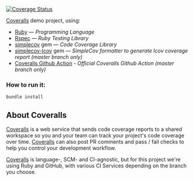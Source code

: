 [![Coverage Status](https://enterprise-demo.coveralls.io/repos/github/afinetooth/coveralls-demo-ruby-enterprise/badge.svg?branch=main)](https://enterprise-demo.coveralls.io/github/afinetooth/coveralls-demo-ruby-enterprise?branch=main)

[Coveralls](https://coveralls.io/) demo project, using:

* [Ruby](https://www.ruby-lang.org/) — *Programming Language*
* [Rspec](https://rspec.info/) — *Ruby Testing Library*
* [simplecov](https://github.com/colszowka/simplecov) gem — *Code Coverage Library*
* [simplecov-lcov](https://github.com/fortissimo1997/simplecov-lcov) gem — *SimpleCov formatter to generate lcov coverage report (master branch only)*
* [Coveralls Github Action](https://github.com/marketplace/actions/coveralls-github-action) - *Official Coveralls Github Action (master branch only)* 

### How to run it:

```
bundle install
```

## About Coveralls

[Coveralls](http://coveralls.io) is a web service that sends code coverage reports to a shared workspace so you and your team can track your project's code coverage over time. [Coveralls](http://coveralls.io) can also post PR comments and pass / fail checks to help you control your development workflow. 

[Coveralls](http://coveralls.io) is language-, SCM- and CI-agnostic, but for this project we're using Ruby and GitHub, with various CI Services depending on the branch you choose.
